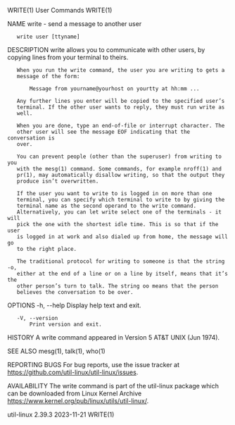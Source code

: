 WRITE(1)                         User Commands                        WRITE(1)

NAME
       write - send a message to another user

       write user [ttyname]

DESCRIPTION
       write allows you to communicate with other users, by copying lines from
       your terminal to theirs.

       When you run the write command, the user you are writing to gets a
       message of the form:

           Message from yourname@yourhost on yourtty at hh:mm ...

       Any further lines you enter will be copied to the specified user’s
       terminal. If the other user wants to reply, they must run write as
       well.

       When you are done, type an end-of-file or interrupt character. The
       other user will see the message EOF indicating that the conversation is
       over.

       You can prevent people (other than the superuser) from writing to you
       with the mesg(1) command. Some commands, for example nroff(1) and
       pr(1), may automatically disallow writing, so that the output they
       produce isn’t overwritten.

       If the user you want to write to is logged in on more than one
       terminal, you can specify which terminal to write to by giving the
       terminal name as the second operand to the write command.
       Alternatively, you can let write select one of the terminals - it will
       pick the one with the shortest idle time. This is so that if the user
       is logged in at work and also dialed up from home, the message will go
       to the right place.

       The traditional protocol for writing to someone is that the string -o,
       either at the end of a line or on a line by itself, means that it’s the
       other person’s turn to talk. The string oo means that the person
       believes the conversation to be over.

OPTIONS
       -h, --help
           Display help text and exit.

       -V, --version
           Print version and exit.

HISTORY
       A write command appeared in Version 5 AT&T UNIX (Jun 1974).

SEE ALSO
       mesg(1), talk(1), who(1)

REPORTING BUGS
       For bug reports, use the issue tracker at
       https://github.com/util-linux/util-linux/issues.

AVAILABILITY
       The write command is part of the util-linux package which can be
       downloaded from Linux Kernel Archive
       <https://www.kernel.org/pub/linux/utils/util-linux/>.

util-linux 2.39.3                 2023-11-21                          WRITE(1)
